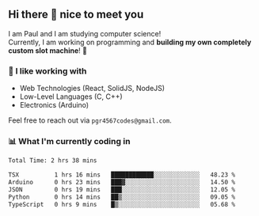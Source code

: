## Hi there 👋 nice to meet you

I am Paul and I am studying computer science!  
Currently, I am working on programming and **building my own completely custom slot machine**! 🎰

### 🔭 I like working with
- Web Technologies (React, SolidJS, NodeJS)
- Low-Level Languages (C, C++)
- Electronics (Arduino)

Feel free to reach out via `pgr4567codes@gmail.com`.

### 📊 What I'm currently coding in
<!--START_SECTION:waka-->

```txt
Total Time: 2 hrs 38 mins

TSX          1 hrs 16 mins   ████████████░░░░░░░░░░░░░   48.23 %
Arduino      0 hrs 23 mins   ███▓░░░░░░░░░░░░░░░░░░░░░   14.50 %
JSON         0 hrs 19 mins   ███░░░░░░░░░░░░░░░░░░░░░░   12.05 %
Python       0 hrs 14 mins   ██▒░░░░░░░░░░░░░░░░░░░░░░   09.05 %
TypeScript   0 hrs 9 mins    █▒░░░░░░░░░░░░░░░░░░░░░░░   05.68 %
```

<!--END_SECTION:waka-->
